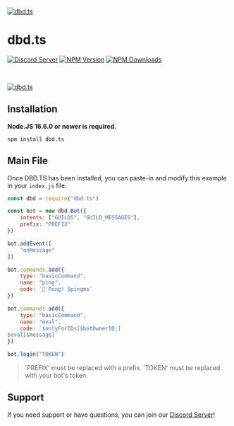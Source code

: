   <br />
    <p>
    <a href="https://discord.gg/HMUfMXDQsV"><img src="https://cdn.discordapp.com/attachments/843533109818556417/867483427510681600/68747470733a2f2f63646e2e646973636f72646170702e636f6d2f6174746163686d656e74732f3830343530353333353339.png" alt="dbd.ts" /></a>
  </p>

# dbd.ts
[![Discord Server](https://img.shields.io/discord/773352845738115102?color=5865F2&logo=discord&logoColor=white)](https://discord.gg/HMUfMXDQsV)
[![NPM Version](https://img.shields.io/npm/v/dbd.ts.svg?maxAge=3600)](https://www.npmjs.com/package/dbd.ts)
[![NPM Downloads](https://img.shields.io/npm/dt/dbd.ts.svg?maxAge=3600)](https://www.npmjs.com/package/dbd.ts)

  <br />
    <p>
    <a href="https://discord.gg/HMUfMXDQsV"><img src="https://cdn.discordapp.com/attachments/838976217561563197/869269773589049374/68747470733a2f2f63646e2e646973636f72646170702e636f6d2f6174746163686d656e74732f3830343530353333353339.png" alt="dbd.ts" /></a>
  </p>

## Installation

**Node.JS 16.6.0 or newer is required.**

```sh-session
npm install dbd.ts
```

## Main File
Once DBD.TS has been installed, you can paste-in and modify this example in your `index.js` file.

```js
const dbd = require("dbd.ts")

const bot = new dbd.Bot({
    intents: ["GUILDS", "GUILD_MESSAGES"],
    prefix: "PREFIX"
})

bot.addEvent([
    "onMessage"
])

bot.commands.add({
    type: "basicCommand",
    name: "ping",
    code: `🏓 Pong! $pingms`
})

bot.commands.add({
    type: "basicCommand",
    name: "eval",
    code: `$onlyForIDs[$botOwnerID;]
$eval[$message]`
})

bot.login("TOKEN")
```
> 'PREFIX' must be replaced with a prefix. 'TOKEN' must be replaced with your bot's token. 

## Support
If you need support or have questions, you can join our [Discord Server](https://discord.gg/HMUfMXDQsV)!
